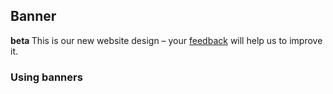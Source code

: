 ## Banner

<div class="banner">
  <p class="banner-content"><strong class="banner-tag">
    beta
    </strong>
    <span class="beta-banner__text">
      This is our new website design – your
      <a class="govuk-link" href="#">feedback</a> will help us to improve it.
    </span>
  </p>
</div>

### Using banners
